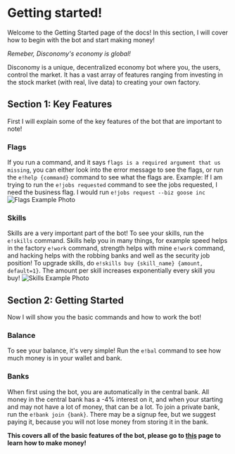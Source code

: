 # Getting started!

Welcome to the Getting Started page of the docs! In this section, I will cover how to begin with the bot and start making money!

*Remeber, Disconomy's economy is global!*

Disconomy is a unique, decentralized economy bot where you, the users, control the market. It has a vast array of features ranging from investing in the stock market (with real, live data) to creating your own factory.

## Section 1: Key Features

First I will explain some of the key features of the bot that are important to note!

### Flags

If you run a command, and it says `flags is a required argument that us missing`, you can either look into the error message to see the flags, or run the `e!help {command}` command to see what the flags are. Example: If I am trying to run the `e!jobs requested` command to see the jobs requested, I need the business flag. I would run `e!jobs request --biz goose inc`
![Flags Example Photo](https://cdn.discordapp.com/attachments/815628413733306409/977305957249986580/unknown.png)

### Skills

Skills are a very important part of the bot! To see your skills, run the `e!skills` command. Skills help you in many things, for example speed helps in the factory `e!work` command, strength helps with mine `e!work` command, and hacking helps with the robbing banks and well as the security job position! To upgrade skills, do `e!skills buy {skill_name} {amount, default=1}`. The amount per skill increases exponentially every skill you buy!
![Skills Example Photo](https://images-ext-2.discordapp.net/external/4pwYqsnuIDIz7txTr_v26r_anbpC-etzKbUc9Vo7VDM/https/i.imgur.com/qxf7JjO.png)


## Section 2: Getting Started

Now I will show you the basic commands and how to work the bot!

### Balance

To see your balance, it's very simple! Run the `e!bal` command to see how much money is in your wallet and bank.

### Banks

When first using the bot, you are automatically in the central bank. All money in the central bank has a -4% interest on it, and when your starting and may not have a lot of money, that can be a lot. To join a private bank, run the `e!bank join {bank}`. There may be a signup fee, but we suggest paying it, because you will not lose money from storing it in the bank.

**This covers all of the basic features of the bot, please go to [this](/docs/getting-started/making-money) page to learn how to make money!**